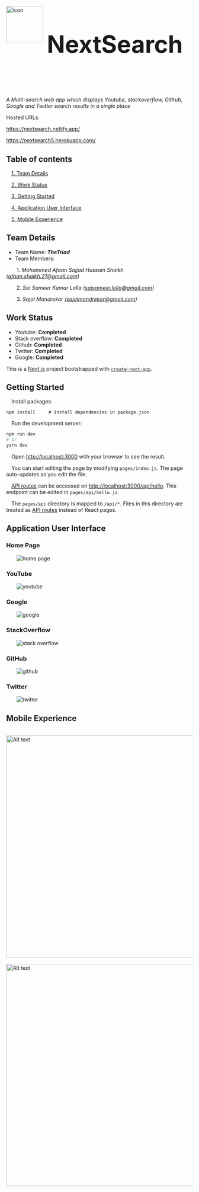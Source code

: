<div style="display:flex; gap:10px">
                <img src="./public/favicon.png" alt="icon" width="100" height="100" />
                <p style="font-size:4rem; font-weight:bold;">NextSearch</p>
</div>

# 
_A Multi-search web app which displays Youtube, stackoverflow, Github, Google and Twitter search results in a single place_

Hosted URLs:

https://nextsearch.netlify.app/ 

https://nextsearch5.herokuapp.com/
## Table of contents

&emsp;[1. Team Details](#team-details)

&emsp;[2. Work Status](#work-status)

&emsp;[3. Getting Started](#getting-started)

&emsp;[4. Application User Interface](#application-user-interface)

&emsp;[5. Mobile Experience](#mobile-experience)

## Team Details

-   Team Name: **_TheTriad_**
-   Team Members:

&emsp;&emsp;1. _Mohammed Afaan Sajjad Hussain Shaikh (afaan.shaikh.21@gmail.com)_

&emsp;&emsp;2. _Sai Sameer Kumar Lolla (saisameer.lolla@gmail.com)_

&emsp;&emsp;3. _Sajal Mandrekar (sajalmandrekar@gmail.com)_

## Work Status

-   Youtube: **Completed**
-   Stack overflow: **Completed**
-   Github: **Completed**
-   Twitter: **Completed**
-   Google: **Completed**

This is a [Next.js](https://nextjs.org/) project bootstrapped with [`create-next-app`](https://github.com/vercel/next.js/tree/canary/packages/create-next-app).

## Getting Started

&emsp;Install packages:

```
npm install     # install dependencies in package.json
```

&emsp;Run the development server:

```bash
npm run dev
# or
yarn dev
```

&emsp;Open [http://localhost:3000](http://localhost:3000) with your browser to see the result.

&emsp;You can start editing the page by modifying `pages/index.js`. The page auto-updates as you edit the file.

&emsp;[API routes](https://nextjs.org/docs/api-routes/introduction) can be accessed on [http://localhost:3000/api/hello](http://localhost:3000/api/hello). This endpoint can be edited in `pages/api/hello.js`.

&emsp;The `pages/api` directory is mapped to `/api/*`. Files in this directory are treated as [API routes](https://nextjs.org/docs/api-routes/introduction) instead of React pages.


## Application User Interface

### **Home Page**
&emsp;&emsp;![home page](./resources/home_page_UI_1.png)

###   **YouTube**

&emsp;&emsp;![youtube](./resources/youtube_search_UI.png)

###   **Google**

&emsp;&emsp;![google](./resources/Google_UI.png)

###   **StackOverflow**

&emsp;&emsp;![stack overflow](./resources/stack_overflow_UI.png)

###   **GitHub**

&emsp;&emsp;![github](./resources/github_search_UI.png)

###   **Twitter**

&emsp;&emsp;![twitter](./resources/twitter_UI.png)

## Mobile Experience

&emsp;&emsp;<img src="./resources/mobile_home1.png" alt="Alt text" title="Optional title" height=600px>
&emsp;&emsp;&emsp;&emsp;<img src="./resources/mobile_search1.png" alt="Alt text" title="Optional title" height=600px>